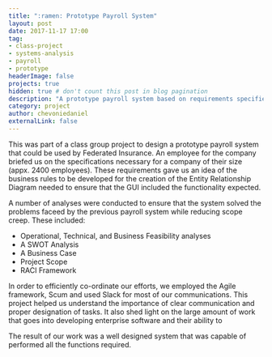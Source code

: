 ```yaml
---
title: ":ramen: Prototype Payroll System"
layout: post
date: 2017-11-17 17:00
tag:
- class-project
- systems-analysis
- payroll
- prototype
headerImage: false
projects: true
hidden: true # don't count this post in blog pagination
description: "A prototype payroll system based on requirements specified Federated Insureance that my group was required to create for our IT380 Systems Analysis and Design class"
category: project
author: chevoniedaniel
externalLink: false
---
```


This was part of a class group project to design a prototype payroll system that could be used by Federated Insurance. An employee for the company briefed us on the specifications necessary for a company of their size (appx. 2400 employees). These requirements gave us an idea of the business rules to be developed for the creation of the Entity Relationship Diagram needed to ensure that the GUI included the  functionality expected.

A number of analyses were conducted to ensure that the system solved the problems faceed by the previous payroll system while reducing scope creep. These included:

- Operational, Technical, and Business Feasibility analyses
- A SWOT Analysis
- A Business Case
- Project Scope
- RACI Framework

In order to efficiently co-ordinate our efforts, we employed the Agile framework, Scum and used Slack for most of our communications. This project helped us understand the importance of clear communication and proper designation of tasks. It also shed light on the large amount of work that goes into developing enterprise software and their ability to 

The result of our work was a well designed system that was capable of performed all the functions required.
